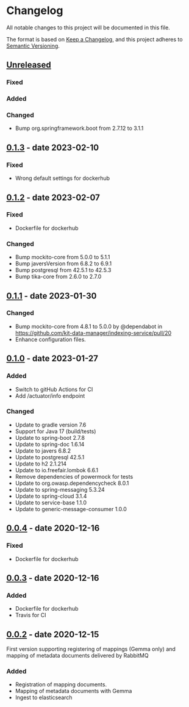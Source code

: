 # Changelog
All notable changes to this project will be documented in this file.

The format is based on [Keep a Changelog](https://keepachangelog.com/en/1.0.0/),
and this project adheres to [Semantic Versioning](https://semver.org/spec/v2.0.0.html).

## [Unreleased]
### Fixed

### Added

### Changed
- Bump org.springframework.boot from 2.7.12 to 3.1.1

## [0.1.3] - date 2023-02-10
### Fixed
- Wrong default settings for dockerhub

## [0.1.2] - date 2023-02-07
### Fixed
- Dockerfile for dockerhub

### Changed
- Bump mockito-core from 5.0.0 to 5.1.1
- Bump javersVersion from 6.8.2 to 6.9.1
- Bump postgresql from 42.5.1 to 42.5.3
- Bump tika-core from 2.6.0 to 2.7.0

## [0.1.1] - date 2023-01-30
### Changed
- Bump mockito-core from 4.8.1 to 5.0.0 by @dependabot in https://github.com/kit-data-manager/indexing-service/pull/20
- Enhance configuration files. 

## [0.1.0] - date 2023-01-27
### Added
- Switch to gitHub Actions for CI
- Add /actuator/info endpoint

### Changed
- Update to gradle version 7.6
- Support for Java 17 (build/tests)
- Update to spring-boot 2.7.8
- Update to spring-doc 1.6.14
- Update to javers 6.8.2
- Update to postgresql 42.5.1
- Update to h2 2.1.214
- Update to io.freefair.lombok 6.6.1
- Remove dependencies of powermock for tests
- Update to org.owasp.dependencycheck 8.0.1
- Update to spring-messaging 5.3.24
- Update to spring-cloud 3.1.4
- Update to service-base 1.1.0
- Update to generic-message-consumer 1.0.0

## [0.0.4] - date 2020-12-16
### Fixed
- Dockerfile for dockerhub

## [0.0.3] - date 2020-12-16
### Added
- Dockerfile for dockerhub
- Travis for CI

## [0.0.2] - date 2020-12-15
First version supporting registering of mappings (Gemma only)
and mapping of metadata documents delivered by RabbitMQ
### Added
- Registration of mapping documents. 
- Mapping of metadata documents with Gemma
- Ingest to elasticsearch

[Unreleased]: https://github.com/kit-data-manager/indexing-service/compare/v0.1.3...HEAD
[0.1.3]: https://github.com/kit-data-manager/indexing-service/compare/v0.1.2...v0.1.3
[0.1.2]: https://github.com/kit-data-manager/indexing-service/compare/v0.1.1...v0.1.2
[0.1.1]: https://github.com/kit-data-manager/indexing-service/compare/v0.1.0...v0.1.1
[0.1.0]: https://github.com/kit-data-manager/indexing-service/compare/v0.0.4...v0.1.0
[0.0.4]: https://github.com/kit-data-manager/indexing-service/compare/v0.0.3...v0.0.4
[0.0.3]: https://github.com/kit-data-manager/indexing-service/compare/v0.0.2...v0.0.3
[0.0.2]: https://github.com/kit-data-manager/metastore2/indexing-service/tag/v0.0.2

